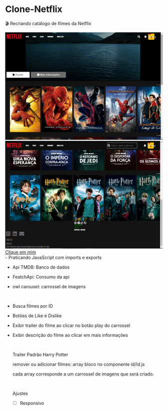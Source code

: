 # Clone-Netflix
🎬 Recriando catálogo de filmes da Netflix

<img src="./img/readme/Tela1.png"/>

<br>

<img src="./img/readme/Tela.png"/>

<br>
<a href="https://jonathansrs.github.io/Clone-Netflix/">Clique em mim</a>
<br>
- Praticando JavaScript com imports e exports

- Api TMDB: Banco de dados

- FeatchApi: Consumo da api

- owl carousel: carrossel de imagens

  <br>

- Busca filmes por ID

- Botões de Like e Dislike 

- Exibir trailer do filme ao clicar no botão play do carrossel

- Exibir descrição do filme ao clicar em mais informações

  <br>

  Trailer Padrão Harry Potter

  remover ou adicionar filmes: array bloco no componente id/Id.js

  cada array corresponde a um carrossel de imagens que será criado. 

  <br>

  Ajustes

  - [ ] Responsivo

